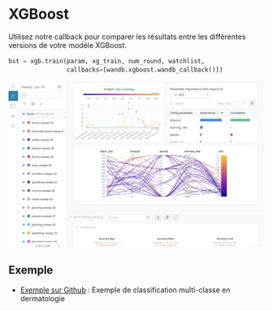 # XGBoost

Utilisez notre callback pour comparer les résultats entre les différentes versions de votre modèle XGBoost.

```python
bst = xgb.train(param, xg_train, num_round, watchlist,
                callbacks=[wandb.xgboost.wandb_callback()])
```

![](../.gitbook/assets/image%20%2812%29.png)

##  Exemple

*  [Exemple sur Github](https://github.com/wandb/examples/tree/master/examples/boosting-algorithms/xgboost-dermatology) : Exemple de classification multi-classe en dermatologie

